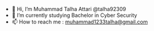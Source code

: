 - 👋 Hi, I’m Muhammad Talha Attari @talha92309
- 🌱 I’m currently studying Bachelor in Cyber Security
- 📫 How to reach me : muhammad1233talha@gmail.com

<!---
talha92309/talha92309 is a ✨ special ✨ repository because its `README.md` (this file) appears on your GitHub profile.
You can click the Preview link to take a look at your changes.
--->
